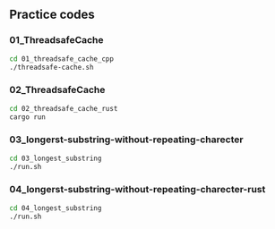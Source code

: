 ## Practice codes

### 01_ThreadsafeCache
```bash
cd 01_threadsafe_cache_cpp
./threadsafe-cache.sh
```

### 02_ThreadsafeCache
```bash
cd 02_threadsafe_cache_rust
cargo run
```

### 03_longerst-substring-without-repeating-charecter
```bash
cd 03_longest_substring
./run.sh
```

### 04_longerst-substring-without-repeating-charecter-rust
```bash
cd 04_longest_substring
./run.sh
```
